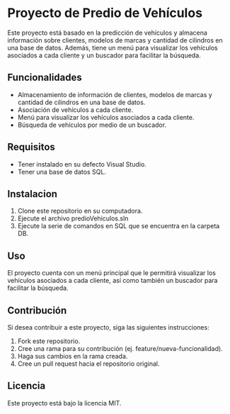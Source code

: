 # Proyecto de Predio de Vehículos
Este proyecto está basado en la predicción de vehículos y almacena información sobre clientes, modelos de marcas y cantidad de cilindros en una base de datos. Además, tiene un menú para visualizar los vehículos asociados a cada cliente y un buscador para facilitar la búsqueda.

## Funcionalidades
- Almacenamiento de información de clientes, modelos de marcas y cantidad de cilindros en una base de datos.
- Asociación de vehículos a cada cliente.
- Menú para visualizar los vehículos asociados a cada cliente.
- Búsqueda de vehículos por medio de un buscador.

## Requisitos
- Tener instalado en su defecto Visual Studio.
- Tener una base de datos SQL.

## Instalacion
1. Clone este repositorio en su computadora.
2. Ejecute el archivo predioVehiculos.sln
3. Ejecute la serie de comandos en SQL que se encuentra en la carpeta DB.

## Uso
El proyecto cuenta con un menú principal que le permitirá visualizar los vehículos asociados a cada cliente, así como también un buscador para facilitar la búsqueda.

## Contribución
Si desea contribuir a este proyecto, siga las siguientes instrucciones:

1. Fork este repositorio.
2. Cree una rama para su contribución (ej. feature/nueva-funcionalidad).
3. Haga sus cambios en la rama creada.
4. Cree un pull request hacia el repositorio original.

## Licencia
Este proyecto está bajo la licencia MIT. 
